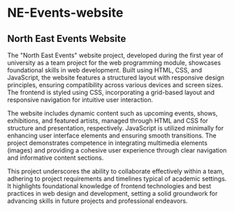 # NE-Events-website
## North East Events Website

The "North East Events" website project, developed during the first year of university as a team project for the web programming module, showcases foundational skills in web development. Built using HTML, CSS, and JavaScript, the website features a structured layout with responsive design principles, ensuring compatibility across various devices and screen sizes. The frontend is styled using CSS, incorporating a grid-based layout and responsive navigation for intuitive user interaction.

The website includes dynamic content such as upcoming events, shows, exhibitions, and featured artists, managed through HTML and CSS for structure and presentation, respectively. JavaScript is utilized minimally for enhancing user interface elements and ensuring smooth transitions. The project demonstrates competence in integrating multimedia elements (images) and providing a cohesive user experience through clear navigation and informative content sections.

This project underscores the ability to collaborate effectively within a team, adhering to project requirements and timelines typical of academic settings. It highlights foundational knowledge of frontend technologies and best practices in web design and development, setting a solid groundwork for advancing skills in future projects and professional endeavors.
